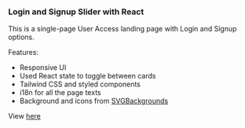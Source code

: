 ### Login and Signup Slider with React

This is a single-page User Access landing page with Login and Signup options.

Features:

- Responsive UI
- Used React state to toggle between cards
- Tailwind CSS and styled components
- i18n for all the page texts
- Background and icons from [SVGBackgrounds](https://www.svgbackgrounds.com/)

 View [here](https://react-slider-ten.vercel.app/) 

